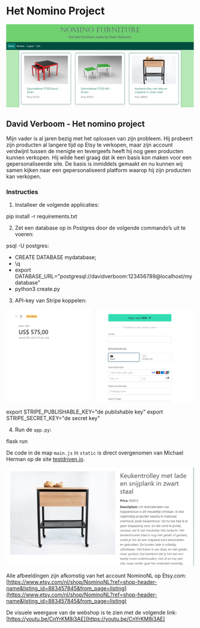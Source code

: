 # Het Nomino Project

![homepage](/myproject/static/uploads/homepage.png)

## David Verboom - Het nomino project

Mijn vader is al jaren bezig met het oplossen van zijn probleem. Hij probeert zijn producten al langere tijd op Etsy te verkopen, maar zijn account verdwijnt tussen de menigte en tevergeefs heeft hij nog geen producten kunnen verkopen. Hij wilde heel graag dat ik een basis kon maken voor een gepersonaliseerde site. De basis is inmiddels gemaakt en nu kunnen wij samen kijken naar een gepersonaliseerd platform waarop hij zijn producten kan verkopen.

### Instructies

1. Installeer de volgende applicaties:

pip install -r requirements.txt

2. Zet een database op in Postgres door de volgende commando’s uit te voeren:

psql -U postgres:
- CREATE DATABASE mydatabase;
- \q
- export DATABASE_URL="postgresql://davidverboom:123456789@localhost/mydatabase"
- python3 create.py

3. API-key van Stripe koppelen:

![Stripe Afbeelding](/myproject/static/uploads/stripe.png)

export STRIPE_PUBLISHABLE_KEY="de publishable key"
export STRIPE_SECRET_KEY="de secret key"

4. Run de `app.py`:

flask run

De code in de map `main.js` in `static` is direct overgenomen van Michael Herman op de site [testdriven.io](https://testdriven.io/blog/flask-stripe-tutorial/).

![product Afbeelding](/myproject/static/uploads/product.png)

Alle afbeeldingen zijn afkomstig van het account NominoNL op Etsy.com:
[https://www.etsy.com/nl/shop/NominoNL?ref=shop-header-name&listing_id=883457845&from_page=listing](https://www.etsy.com/nl/shop/NominoNL?ref=shop-header-name&listing_id=883457845&from_page=listing)

De visuele weergave van de webshop is te zien met de volgende link:
[https://youtu.be/CnYrKM8i3AE](https://youtu.be/CnYrKM8i3AE)



